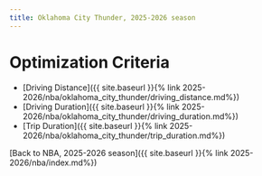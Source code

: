 ```yaml
---
title: Oklahoma City Thunder, 2025-2026 season
---
```


# Optimization Criteria
- [Driving Distance]({{ site.baseurl }}{% link 2025-2026/nba/oklahoma_city_thunder/driving_distance.md%})
- [Driving Duration]({{ site.baseurl }}{% link 2025-2026/nba/oklahoma_city_thunder/driving_duration.md%})
- [Trip Duration]({{ site.baseurl }}{% link 2025-2026/nba/oklahoma_city_thunder/trip_duration.md%})

[Back to NBA, 2025-2026 season]({{ site.baseurl }}{% link 2025-2026/nba/index.md%})
